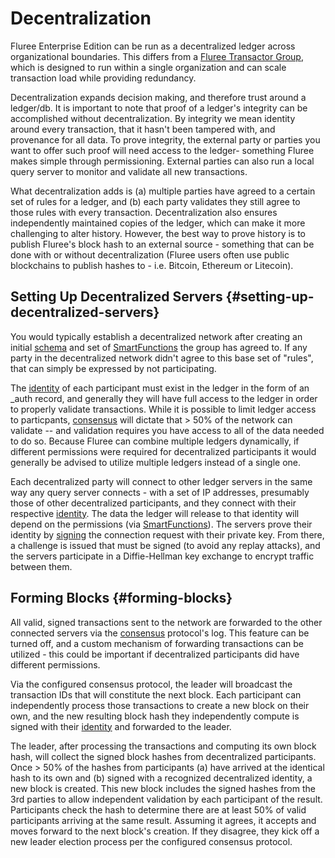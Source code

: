 # Decentralization

Fluree Enterprise Edition can be run as a decentralized ledger across organizational
boundaries. This differs from a [Fluree Transactor Group](/guides/infrastructure/transactor-group),
which is designed to run within a single organization and can scale transaction load
while providing redundancy.

Decentralization expands decision making, and therefore trust around a ledger/db.
It is important to note that proof of a ledger's integrity can be accomplished without
decentralization. By integrity we mean identity around every transaction, that it
hasn't been tampered with, and provenance for all data. To prove integrity, the
external party or parties you want to offer such proof will need access to the
ledger- something Fluree makes simple through permissioning. External parties can
also run a local query server to monitor and validate all new transactions.

What decentralization adds is (a) multiple parties have agreed to a certain set
of rules for a ledger, and (b) each party validates they still agree to those rules
with every transaction. Decentralization also ensures independently maintained copies
of the ledger, which can make it more challenging to alter history. However, the
best way to prove history is to publish Fluree's block hash to an external
source - something that can be done with or without decentralization (Fluree users
often use public blockchains to publish hashes to - i.e. Bitcoin, Ethereum or
Litecoin).

## Setting Up Decentralized Servers {#setting-up-decentralized-servers}

You would typically establish a decentralized network after creating an initial
[schema](/docs/schema) and set of [SmartFunctions](/guides/smart-functions/smart-functions)
the group has agreed to. If any party in the decentralized network didn't agree
to this base set of "rules", that can simply be expressed by not participating.

The [identity](/guides/identity/auth-records) of each participant must exist in
the ledger in the form of an _auth record, and generally they will have full access
to the ledger in order to properly validate transactions. While it is possible to
limit ledger access to particpants, [consensus](/guides/infrastructure/consensus-algorithms)
will dictate that > 50% of the network can validate -- and validation requires you
have access to all of the data needed to do so. Because Fluree can combine multiple
ledgers dynamically, if different permissions were required for decentralized participants
it would generally be advised to utilize multiple ledgers instead of a single one.

Each decentralized party will connect to other ledger servers in the same way any
query server connects - with a set of IP addresses, presumably those of other decentralized
participants, and they connect with their respective [identity](/guides/identity/auth-records).
The data the ledger will release to that identity will depend on the permissions
(via [SmartFunctions](/guides/smart-functions/smart-functions)). The servers prove
their identity by [signing](/guides/identity/signatures) the connection request
with their private key. From there, a challenge is issued that must be signed
(to avoid any replay attacks), and the servers participate in a Diffie-Hellman key
exchange to encrypt traffic between them.

## Forming Blocks {#forming-blocks}

All valid, signed transactions sent to the network are forwarded to the other connected
servers via the [consensus](/guides/infrastructure/consensus-algorithms) protocol's
log. This feature can be turned off, and a custom mechanism of forwarding transactions
can be utilized - this could be important if decentralized participants did have
different permissions.

Via the configured consensus protocol, the leader will broadcast the transaction
IDs that will constitute the next block. Each participant can independently process
those transactions to create a new block on their own, and the new resulting block
hash they independently compute is signed with their
[identity](/guides/identity/auth-records) and forwarded to the leader.

The leader, after processing the transactions and computing its own block hash,
will collect the signed block hashes from decentralized participants. Once > 50%
of the hashes from participants (a) have arrived at the identical hash to its own
and (b) signed with a recognized decentralized identity, a new block is created.
This new block includes the signed hashes from the 3rd parties to allow independent
validation by each participant of the result. Participants check the hash to determine
there are at least 50% of valid participants arriving at the same result. Assuming
it agrees, it accepts and moves forward to the next block's creation. If they disagree,
they kick off a new leader election process per the configured consensus protocol.

